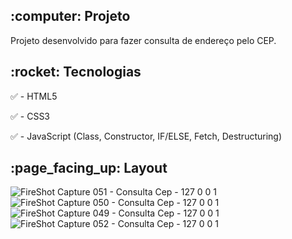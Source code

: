 <h2>:computer: Projeto</h2>
Projeto desenvolvido para fazer consulta de endereço pelo CEP.

<h2>:rocket: Tecnologias</h2>

:white_check_mark: - HTML5

:white_check_mark: - CSS3

:white_check_mark: - JavaScript (Class, Constructor, IF/ELSE, Fetch, Destructuring)
 


<h2>:page_facing_up: Layout</h2>

![FireShot Capture 051 - Consulta Cep - 127 0 0 1](https://user-images.githubusercontent.com/45328215/74279818-6b108080-4cfa-11ea-9777-4e120e68b129.png)
![FireShot Capture 050 - Consulta Cep - 127 0 0 1](https://user-images.githubusercontent.com/45328215/74279822-6ba91700-4cfa-11ea-9626-4e7586099b56.png)
![FireShot Capture 049 - Consulta Cep - 127 0 0 1](https://user-images.githubusercontent.com/45328215/74279825-6c41ad80-4cfa-11ea-8698-6fbfa9ae0f22.png)
![FireShot Capture 052 - Consulta Cep - 127 0 0 1](https://user-images.githubusercontent.com/45328215/74279832-6fd53480-4cfa-11ea-8765-1c5129645137.png)
